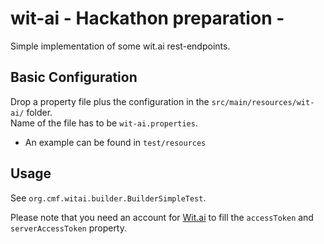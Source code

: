 # wit-ai - Hackathon preparation -
Simple implementation of some wit.ai rest-endpoints.

## Basic Configuration
Drop a property file plus the configuration in the `src/main/resources/wit-ai/` folder.<br>
Name of the file has to be `wit-ai.properties`.
- An example can be found in `test/resources`

## Usage
See `org.cmf.witai.builder.BuilderSimpleTest`.

Please note that you need an account for [Wit.ai](https://wit.ai/) to fill the `accessToken` and `serverAccessToken` property.
